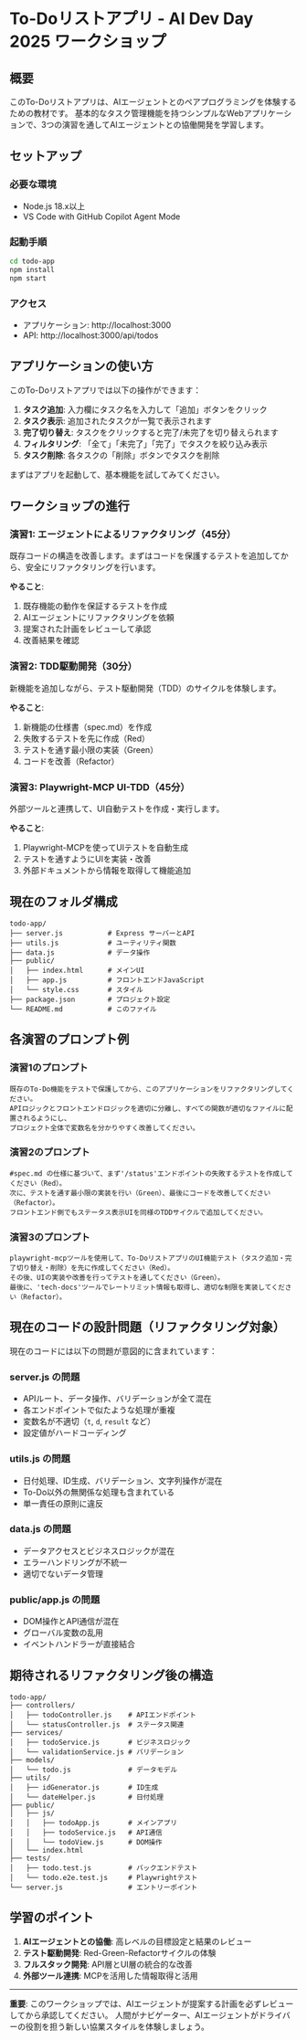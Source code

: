 # To-Doリストアプリ - AI Dev Day 2025 ワークショップ

## 概要
このTo-Doリストアプリは、AIエージェントとのペアプログラミングを体験するための教材です。
基本的なタスク管理機能を持つシンプルなWebアプリケーションで、3つの演習を通してAIエージェントとの協働開発を学習します。

## セットアップ

### 必要な環境
- Node.js 18.x以上
- VS Code with GitHub Copilot Agent Mode

### 起動手順
```bash
cd todo-app
npm install
npm start
```

### アクセス
- アプリケーション: http://localhost:3000
- API: http://localhost:3000/api/todos

## アプリケーションの使い方

このTo-Doリストアプリでは以下の操作ができます：

1. **タスク追加**: 入力欄にタスク名を入力して「追加」ボタンをクリック
2. **タスク表示**: 追加されたタスクが一覧で表示されます
3. **完了切り替え**: タスクをクリックすると完了/未完了を切り替えられます
4. **フィルタリング**: 「全て」「未完了」「完了」でタスクを絞り込み表示
5. **タスク削除**: 各タスクの「削除」ボタンでタスクを削除

まずはアプリを起動して、基本機能を試してみてください。

## ワークショップの進行

### 演習1: エージェントによるリファクタリング（45分）
既存コードの構造を改善します。まずはコードを保護するテストを追加してから、安全にリファクタリングを行います。

**やること**:
1. 既存機能の動作を保証するテストを作成
2. AIエージェントにリファクタリングを依頼
3. 提案された計画をレビューして承認
4. 改善結果を確認

### 演習2: TDD駆動開発（30分）
新機能を追加しながら、テスト駆動開発（TDD）のサイクルを体験します。

**やること**:
1. 新機能の仕様書（spec.md）を作成
2. 失敗するテストを先に作成（Red）
3. テストを通す最小限の実装（Green）
4. コードを改善（Refactor）

### 演習3: Playwright-MCP UI-TDD（45分）
外部ツールと連携して、UI自動テストを作成・実行します。

**やること**:
1. Playwright-MCPを使ってUIテストを自動生成
2. テストを通すようにUIを実装・改善
3. 外部ドキュメントから情報を取得して機能追加

## 現在のフォルダ構成

```
todo-app/
├── server.js           # Express サーバーとAPI
├── utils.js            # ユーティリティ関数
├── data.js             # データ操作
├── public/
│   ├── index.html      # メインUI
│   ├── app.js          # フロントエンドJavaScript
│   └── style.css       # スタイル
├── package.json        # プロジェクト設定
└── README.md           # このファイル
```

## 各演習のプロンプト例

### 演習1のプロンプト
```
既存のTo-Do機能をテストで保護してから、このアプリケーションをリファクタリングしてください。
APIロジックとフロントエンドロジックを適切に分離し、すべての関数が適切なファイルに配置されるようにし、
プロジェクト全体で変数名を分かりやすく改善してください。
```

### 演習2のプロンプト
```
#spec.md の仕様に基づいて、まず'/status'エンドポイントの失敗するテストを作成してください（Red）。
次に、テストを通す最小限の実装を行い（Green）、最後にコードを改善してください（Refactor）。
フロントエンド側でもステータス表示UIを同様のTDDサイクルで追加してください。
```

### 演習3のプロンプト
```
playwright-mcpツールを使用して、To-DoリストアプリのUI機能テスト（タスク追加・完了切り替え・削除）を先に作成してください（Red）。
その後、UIの実装や改善を行ってテストを通してください（Green）。
最後に、'tech-docs'ツールでレートリミット情報も取得し、適切な制限を実装してください（Refactor）。
```

## 現在のコードの設計問題（リファクタリング対象）

現在のコードには以下の問題が意図的に含まれています：

### server.js の問題
- APIルート、データ操作、バリデーションが全て混在
- 各エンドポイントで似たような処理が重複
- 変数名が不適切（`t`, `d`, `result` など）
- 設定値がハードコーディング

### utils.js の問題
- 日付処理、ID生成、バリデーション、文字列操作が混在
- To-Do以外の無関係な処理も含まれている
- 単一責任の原則に違反

### data.js の問題
- データアクセスとビジネスロジックが混在
- エラーハンドリングが不統一
- 適切でないデータ管理

### public/app.js の問題
- DOM操作とAPI通信が混在
- グローバル変数の乱用
- イベントハンドラーが直接結合

## 期待されるリファクタリング後の構造

```
todo-app/
├── controllers/
│   ├── todoController.js    # APIエンドポイント
│   └── statusController.js  # ステータス関連
├── services/
│   ├── todoService.js       # ビジネスロジック
│   └── validationService.js # バリデーション
├── models/
│   └── todo.js              # データモデル
├── utils/
│   ├── idGenerator.js       # ID生成
│   └── dateHelper.js        # 日付処理
├── public/
│   ├── js/
│   │   ├── todoApp.js       # メインアプリ
│   │   ├── todoService.js   # API通信
│   │   └── todoView.js      # DOM操作
│   └── index.html
├── tests/
│   ├── todo.test.js         # バックエンドテスト
│   └── todo.e2e.test.js     # Playwrightテスト
└── server.js                # エントリーポイント
```

## 学習のポイント

1. **AIエージェントとの協働**: 高レベルの目標設定と結果のレビュー
2. **テスト駆動開発**: Red-Green-Refactorサイクルの体験
3. **フルスタック開発**: API層とUI層の統合的な改善
4. **外部ツール連携**: MCPを活用した情報取得と活用

---

**重要**: このワークショップでは、AIエージェントが提案する計画を必ずレビューしてから承認してください。
人間がナビゲーター、AIエージェントがドライバーの役割を担う新しい協業スタイルを体験しましょう。